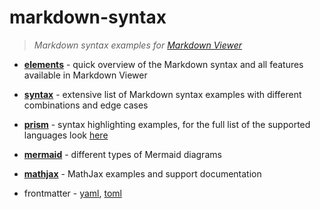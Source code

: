 <!--
https://www.youtube-nocookie.com/embed/mlB-SQVq_oU

https://github.com/simov/markdown-syntax
-->

# markdown-syntax

> _Markdown syntax examples for [Markdown Viewer](https://github.com/simov/markdown-viewer)_

- **[elements](elements.md)** - quick overview of the Markdown syntax and all features available in Markdown Viewer

- **[syntax](syntax.md)** - extensive list of Markdown syntax examples with different combinations and edge cases

- **[prism](prism.md)** - syntax highlighting examples, for the full list of the supported languages look [here](https://prismjs.com/#supported-languages)

- **[mermaid](mermaid.md)** - different types of Mermaid diagrams

- **[mathjax](mathjax.md)** - MathJax examples and support documentation

- frontmatter - [yaml](frontmatter/yaml.md), [toml](frontmatter/toml.md)

